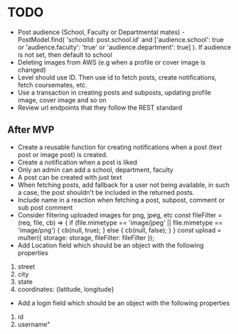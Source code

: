 # TODO

- Post audience (School, Faculty or Departmental mates) - PostModel.find(
  'schoolId: post.school.id' and ['audience.school': true or 'audience.faculty': 'true' or 'audience.department': true]
  ). If audience is not set, then default to school
- Deleting images from AWS (e.g when a profile or cover image is changed)
- Level should use ID. Then use id to fetch posts, create notifications, fetch coursemates, etc.
- Use a transaction in creating posts and subposts, updating profile image, cover image and so on
- Review url endpoints that they follow the REST standard

## After MVP

- Create a reusable function for creating notifications when a post (text post or image post) is created.
- Create a notification when a post is liked
- Only an admin can add a school, department, faculty
- A post can be created with just text
- When fetching posts, add fallback for a user not being available,
  in such a case, the post shouldn't be included in the returned posts.
- Include name in a reaction when fetching a post, subpost, comment or sub post comment
- Consider filtering uploaded images for png, jpeg, etc
  const fileFilter = (req, file, cb) => {
  if (file.mimetype == 'image/jpeg' || file.mimetype == 'image/png') {
  cb(null, true);
  } else {
  cb(null, false);
  }
  }
  const upload = multer({ storage: storage, fileFilter: fileFilter });
- Add Location field which should be an object with the following properties

1. street
2. city
3. state
4. coordinates: {latitude, longitude}

- Add a login field which should be an object with the following properties

1. id
2. username"
